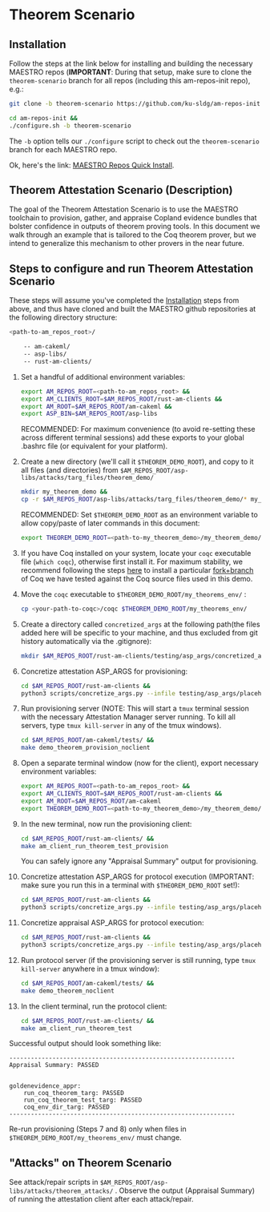# Theorem Scenario

## Installation

Follow the steps at the link below for installing and building the necessary MAESTRO repos (**IMPORTANT**:  During that setup, make sure to clone the `theorem-scenario` branch for all repos (including this am-repos-init repo), e.g.:

```sh
git clone -b theorem-scenario https://github.com/ku-sldg/am-repos-init.git
```
```sh
cd am-repos-init &&
./configure.sh -b theorem-scenario
```

The `-b` option tells our `./configure` script to check out the `theorem-scenario` branch for each MAESTRO repo.

Ok, here's the link:  [MAESTRO Repos Quick Install](https://github.com/ku-sldg/am-repos-init/blob/theorem-scenario/README.md).

## Theorem Attestation Scenario (Description)

The goal of the Theorem Attestation Scenario is to use the MAESTRO toolchain to provision, gather, and appraise Copland evidence bundles that bolster confidence in outputs of theorem proving tools.  In this document we walk through an example that is tailored to the Coq theorem prover, but we intend to generalize this mechanism to other provers in the near future.  

## Steps to configure and run Theorem Attestation Scenario

These steps will assume you've completed the [Installation](#Installation) steps from above, and thus have cloned and built the MAESTRO github repositories at the following directory structure: 

```sh
<path-to-am_repos_root>/

    -- am-cakeml/
    -- asp-libs/
    -- rust-am-clients/
```

1) Set a handful of additional environment variables:

    ```sh
    export AM_REPOS_ROOT=<path-to-am_repos_root> &&
    export AM_CLIENTS_ROOT=$AM_REPOS_ROOT/rust-am-clients &&
    export AM_ROOT=$AM_REPOS_ROOT/am-cakeml &&
    export ASP_BIN=$AM_REPOS_ROOT/asp-libs
    ```

    RECOMMENDED:  For maximum convenience (to avoid re-setting these across different terminal sessions) add these exports to your global .bashrc file (or equivalent for your platform).

1) Create a new directory (we'll call it `$THEOREM_DEMO_ROOT`), and copy to it all files (and directories) from `$AM_REPOS_ROOT/asp-libs/attacks/targ_files/theorem_demo/` 

    ```sh
    mkdir my_theorem_demo && 
    cp -r $AM_REPOS_ROOT/asp-libs/attacks/targ_files/theorem_demo/* my_theorem_demo/

    ```

    RECOMMENDED:  Set `$THEOREM_DEMO_ROOT` as an environment variable to allow copy/paste of later commands in this document:

    ```sh
    export THEOREM_DEMO_ROOT=<path-to-my_theorem_demo>/my_theorem_demo/
    ```


1) If you have Coq installed on your system, locate your `coqc` executable file (`which coqc`), otherwise first install it.  For maximum stability, we recommend following the steps [here](https://github.com/ku-sldg/copland-avm?tab=readme-ov-file#build-instructions) to install a particular [fork+branch](https://github.com/ku-sldg/coq/tree/cakeml-extraction) of Coq we have tested against the Coq source files used in this demo.

1) Move the `coqc` executable to `$THEOREM_DEMO_ROOT/my_theorems_env/` :
    ```sh
    cp <your-path-to-coqc>/coqc $THEOREM_DEMO_ROOT/my_theorems_env/
    ```
1) Create a directory called `concretized_args` at the following path(the files added here will be specific to your machine, and thus excluded from git history automatically via the .gitignore):
    ```sh
    mkdir $AM_REPOS_ROOT/rust-am-clients/testing/asp_args/concretized_args
    ```

1) Concretize attestation ASP_ARGS for provisioning: 
    ```sh
    cd $AM_REPOS_ROOT/rust-am-clients &&
    python3 scripts/concretize_args.py --infile testing/asp_args/placeholder_args/run_theorem_test_provision_args_abstracted.json --outfile testing/asp_args/concretized_args/run_theorem_test_provision_args_concretized.json --params x=$THEOREM_DEMO_ROOT
    ```
1) Run provisioning server (NOTE:  This will start a `tmux` terminal session with the necessary Attestation Manager server running.  To kill all servers, type `tmux kill-server` in any of the tmux windows).
    ```sh
    cd $AM_REPOS_ROOT/am-cakeml/tests/ &&
    make demo_theorem_provision_noclient
    ```
1) Open a separate terminal window (now for the client), export necessary environment variables:
    ```sh
    export AM_REPOS_ROOT=<path-to-am_repos_root> &&
    export AM_CLIENTS_ROOT=$AM_REPOS_ROOT/rust-am-clients &&
    export AM_ROOT=$AM_REPOS_ROOT/am-cakeml
    export THEOREM_DEMO_ROOT=<path-to-my_theorem_demo>/my_theorem_demo/
    ```
   
1) In the new terminal, now run the provisioning client:
    ```sh
    cd $AM_REPOS_ROOT/rust-am-clients/ &&
    make am_client_run_theorem_test_provision
    ```
    You can safely ignore any "Appraisal Summary" output for provisioning.
1) Concretize attestation ASP_ARGS for protocol execution (IMPORTANT: make sure you run this in a terminal with `$THEOREM_DEMO_ROOT` set!):
    ```sh
    cd $AM_REPOS_ROOT/rust-am-clients &&
    python3 scripts/concretize_args.py --infile testing/asp_args/placeholder_args/run_theorem_test_args_abstracted.json --outfile testing/asp_args/concretized_args/run_theorem_test_args_concretized.json --params x=$THEOREM_DEMO_ROOT
    ```
1) Concretize appraisal ASP_ARGS for protocol execution:
    ```sh
    cd $AM_REPOS_ROOT/rust-am-clients &&
    python3 scripts/concretize_args.py --infile testing/asp_args/placeholder_args/run_theorem_test_args_appr_abstracted.json --outfile testing/asp_args/concretized_args/run_theorem_test_args_appr_concretized.json --params x=$AM_ROOT
    ```
1) Run protocol server (if the provisioning server is still running, type `tmux kill-server` anywhere in a tmux window):
    ```sh
    cd $AM_REPOS_ROOT/am-cakeml/tests/ &&
    make demo_theorem_noclient
    ```
1) In the client terminal, run the protocol client:
    ```sh
    cd $AM_REPOS_ROOT/rust-am-clients/ &&
    make am_client_run_theorem_test
    ```

Successful output should look something like:

```
---------------------------------------------------------------
Appraisal Summary: PASSED


goldenevidence_appr:
	run_coq_theorem_targ: PASSED
	run_coq_theorem_test_targ: PASSED
	coq_env_dir_targ: PASSED
---------------------------------------------------------------
```

Re-run provisioning (Steps 7 and 8) only when files in `$THEOREM_DEMO_ROOT/my_theorems_env/` must change.

## "Attacks" on Theorem Scenario

See attack/repair scripts in `$AM_REPOS_ROOT/asp-libs/attacks/theorem_attacks/` .  Observe the output (Appraisal Summary) of running the attestation client after each attack/repair.

